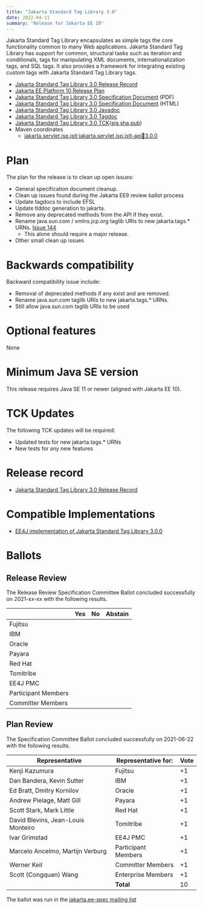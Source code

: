 ```yaml
---
title: "Jakarta Standard Tag Library 3.0"
date: 2022-04-11
summary: "Release for Jakarta EE 10"
---
```

Jakarta Standard Tag Library encapsulates as simple tags the core functionality common to many Web applications.
Jakarta Standard Tag Library has support for common, structural tasks such as iteration and conditionals, tags
for manipulating XML documents, internationalization tags, and SQL tags. It also provides a framework for integrating
existing custom tags with Jakarta Standard Tag Library tags.

* [Jakarta Standard Tag Library 3.0 Release Record](https://projects.eclipse.org/projects/ee4j.jstl/releases/3.0.0)
* [Jakarta EE Platform 10 Release Plan](https://eclipse-ee4j.github.io/jakartaee-platform/jakartaee10/JakartaEE10ReleasePlan)
* [Jakarta Standard Tag Library 3.0 Specification Document](./jakarta-tags-spec-3.0.pdf) (PDF)
* [Jakarta Standard Tag Library 3.0 Specification Document](./jakarta-tags-spec-3.0.html) (HTML)
* [Jakarta Standard Tag Library 3.0 Javadoc](./apidocs)
* [Jakarta Standard Tag Library 3.0 Tagdoc](./tagdocs)
* [Jakarta Standard Tag Library 3.0 TCK](https://download.eclipse.org/jakartaee/tags/3.0/jakarta-tags-tck-3.0.0.zip)([sig](https://download.eclipse.org/jakartaee/tags/3.0/jakarta-tags-tck-3.0.0.zip.sig),[sha](https://download.eclipse.org/jakartaee/tags/3.0/jakarta-tags-tck-3.0.0.zip.sha256),[pub](https://raw.githubusercontent.com/jakartaee/specification-committee/master/jakartaee-spec-committee.pub))
* Maven coordinates
  * [jakarta.servlet.jsp.jstl:jakarta.servlet.jsp.jstl-api:jar:3.0.0](https://search.maven.org/artifact/jakarta.servlet.jsp.jstl/jakarta.servlet.jsp.jstl-api/3.0.0/jar)

# Plan

The plan for the release is to clean up open issues:
* General specification document cleanup.
* Clean up issues found during the Jakarta EE9 review ballot process
* Update tagdocs to include EFSL
* Update tlddoc generation to jakarta.
* Remove any deprecated methods from the API if they exist.
* Rename java.sun.com / xmlns.jcp.org taglib URIs to new jakarta.tags.\* URNs. [Issue 144](https://github.com/eclipse-ee4j/jstl-api/issues/144)
    * This alone should require a major release.
* Other small clean up issues

# Backwards compatibility
Backward compatibility issue include:
* Removal of deprecated methods if any exist and are removed.
* Rename java.sun.com taglib URIs to new jakarta.tags.\* URNs.
* Still allow java.sun.com taglib URIs to be used

# Optional features
None

# Minimum Java SE version
This release requires Java SE 11 or newer (aligned with Jakarta EE 10).

# TCK Updates
The following TCK updates will be required:
* Updated tests for new jakarta.tags.* URNs
* New tests for any new features

# Release record
* [Jakarta Standard Tag Library 3.0 Release Record](https://projects.eclipse.org/projects/ee4j.jstl/releases/3.0.0)

# Compatible Implementations
* [EE4J implementation of Jakarta Standard Tag Library 3.0.0](https://github.com/eclipse-ee4j/jstl-api/releases/tag/3.0.0-IMPL-RELEASE)

# Ballots

## Release Review

The Release Review Specification Committee Ballot concluded successfully on 2021-xx-xx with the following results.

|                       |  Yes    | No      | Abstain  |
|-----------------------|---------|---------|----------|
|Fujitsu                |         |         |          |
|IBM                    |         |         |          |
|Oracle                 |         |         |          |
|Payara                 |         |         |          |
|Red Hat                |         |         |          |
|Tomitribe              |         |         |          |
|EE4J PMC               |         |         |          |
|Participant Members    |         |         |          |
|Committer Members      |         |         |          |

## Plan Review

The Specification Committee Ballot concluded successfully on 2021-06-22 with the following results.

 | Representative                     | Representative for: |  Vote  |
 |------------------------------------|---------------------|--------|
 | Kenji Kazumura                     | Fujitsu             |  +1    |
 | Dan Bandera, Kevin Sutter          | IBM                 |  +1    |
 | Ed Bratt, Dmitry Kornilov          | Oracle              |  +1    |
 | Andrew Pielage, Matt Gill          | Payara              |  +1    |
 | Scott Stark, Mark Little           | Red Hat             |  +1    |
 | David Blevins, Jean-Louis Monteiro | Tomitribe           |  +1    |
 | Ivar Grimstad                      | EE4J PMC            |  +1    |
 | Marcelo Ancelmo, Martijn Verburg   | Participant Members |  +1    |
 | Werner Keil                        | Committer Members   |  +1    |
 | Scott (Congquan) Wang              | Enterprise Members  |  +1    |
 |                                    | **Total**           |  10 |

 The ballot was run in the [jakarta.ee-spec mailing list](https://www.eclipse.org/lists/jakarta.ee-spec/msg01868.html)
